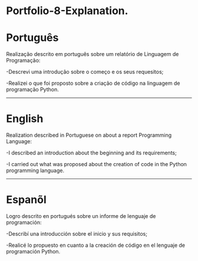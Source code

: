 # Portfolio-8-Explanation.

# Português

Realização descrito em português sobre um relatório de Linguagem de Programação:

-Descrevi uma introdução sobre o começo e os seus requesitos;

-Realizei o que foi proposto sobre  a criação de código na linguagem de programação Python.


--------------------------------------------------------------------------------------------------------------------------------

# English 


Realization described in Portuguese on about a report Programming Language:

-I described an introduction about the beginning and its requirements;

-I carried out what was proposed about the creation of code in the Python programming language.

--------------------------------------------------------------------------------------------------------------------------------

# Espanõl 

Logro descrito en portugués sobre un informe de lenguaje de programación:

-Describí una introducción sobre el inicio y sus requisitos;

-Realicé lo propuesto en cuanto a la creación de código en el lenguaje de programación Python.



